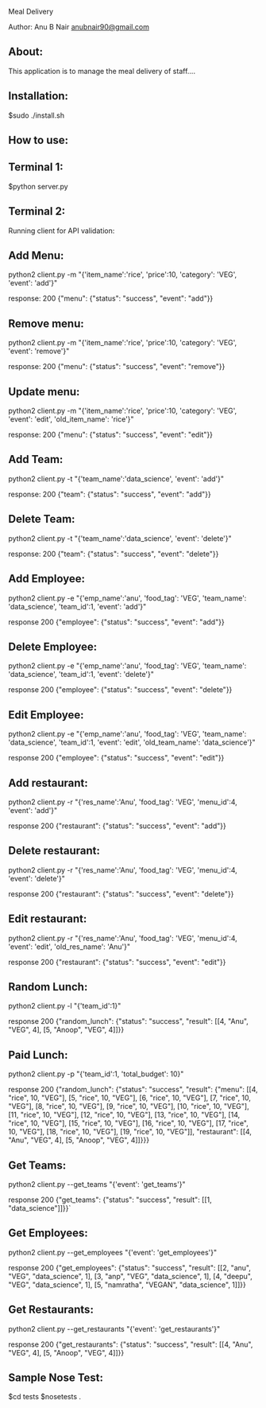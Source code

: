 Meal Delivery

Author: Anu B Nair <anubnair90@gmail.com>

About:
------

This application is to manage the meal delivery of staff....

Installation:
-------------

$sudo ./install.sh

How to use:
-----------

Terminal 1: 
------------
$python server.py   

Terminal 2:
------------
Running client for API validation:

Add Menu:
---------
python2 client.py -m "{'item_name':'rice', 'price':10, 'category': 'VEG', 'event': 'add'}"

response: 200 {"menu": {"status": "success", "event": "add"}}

Remove menu:
------------
python2 client.py -m "{'item_name':'rice', 'price':10, 'category': 'VEG', 'event': 'remove'}"

response: 200 {"menu": {"status": "success", "event": "remove"}}

Update menu:
------------
python2 client.py -m "{'item_name':'rice', 'price':10, 'category': 'VEG', 'event': 'edit', 'old_item_name': 'rice'}"

response: 200 {"menu": {"status": "success", "event": "edit"}}

Add Team:
---------

python2 client.py -t "{'team_name':'data_science', 'event': 'add'}"

response: 200 {"team": {"status": "success", "event": "add"}}

Delete Team:
------------

python2 client.py -t "{'team_name':'data_science', 'event': 'delete'}"

response: 200 {"team": {"status": "success", "event": "delete"}}


Add Employee:
-------------
python2 client.py -e "{'emp_name':'anu', 'food_tag': 'VEG', 'team_name': 'data_science', 'team_id':1, 'event': 'add'}"

response 200 {"employee": {"status": "success", "event": "add"}}

Delete Employee:
---------------
python2 client.py -e "{'emp_name':'anu', 'food_tag': 'VEG', 'team_name': 'data_science', 'team_id':1, 'event': 'delete'}"

response 200 {"employee": {"status": "success", "event": "delete"}}

Edit Employee:
-------------
python2 client.py -e "{'emp_name':'anu', 'food_tag': 'VEG', 'team_name': 'data_science', 'team_id':1, 'event': 'edit', 'old_team_name': 'data_science'}"

response 200 {"employee": {"status": "success", "event": "edit"}}

Add restaurant:
---------------
python2 client.py -r "{'res_name':'Anu', 'food_tag': 'VEG', 'menu_id':4, 'event': 'add'}"

response 200 {"restaurant": {"status": "success", "event": "add"}}

Delete restaurant:
------------------
python2 client.py -r "{'res_name':'Anu', 'food_tag': 'VEG', 'menu_id':4, 'event': 'delete'}"

response 200 {"restaurant": {"status": "success", "event": "delete"}}

Edit restaurant:
---------------
python2 client.py -r "{'res_name':'Anu', 'food_tag': 'VEG', 'menu_id':4, 'event': 'edit', 'old_res_name': 'Anu'}"
    
response 200 {"restaurant": {"status": "success", "event": "edit"}}

Random Lunch:
-------------
python2 client.py -l "{'team_id':1}"

response 200 {"random_lunch": {"status": "success", "result": [[4, "Anu", "VEG", 4], [5, "Anoop", "VEG", 4]]}}

Paid Lunch:
-----------
python2 client.py -p "{'team_id':1, 'total_budget': 10}"

response 200 {"random_lunch": {"status": "success", "result": {"menu": [[4, "rice", 10, "VEG"], [5, "rice", 10, "VEG"], [6, "rice", 10, "VEG"], [7, "rice", 10, "VEG"], [8, "rice", 10, "VEG"], [9, "rice", 10, "VEG"], [10, "rice", 10, "VEG"], [11, "rice", 10, "VEG"], [12, "rice", 10, "VEG"], [13, "rice", 10, "VEG"], [14, "rice", 10, "VEG"], [15, "rice", 10, "VEG"], [16, "rice", 10, "VEG"], [17, "rice", 10, "VEG"], [18, "rice", 10, "VEG"], [19, "rice", 10, "VEG"]], "restaurant": [[4, "Anu", "VEG", 4], [5, "Anoop", "VEG", 4]]}}}

Get Teams:
----------
python2 client.py --get_teams "{'event': 'get_teams'}"

response 200 {"get_teams": {"status": "success", "result": [[1, "data_science"]]}}`

Get Employees:
-------------
python2 client.py --get_employees "{'event': 'get_employees'}"

response 200 {"get_employees": {"status": "success", "result": [[2, "anu", "VEG", "data_science", 1], [3, "anp", "VEG", "data_science", 1], [4, "deepu", "VEG", "data_science", 1], [5, "namratha", "VEGAN", "data_science", 1]]}}

Get Restaurants:
----------------

python2 client.py --get_restaurants "{'event': 'get_restaurants'}"

response 200 {"get_restaurants": {"status": "success", "result": [[4, "Anu", "VEG", 4], [5, "Anoop", "VEG", 4]]}}


Sample Nose Test:
------------------
$cd tests
$nosetests .

